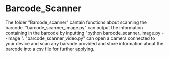 # Barcode_Scanner
The folder "Barcode_scanner" cantain functions about scanning the barcode.
    "barcode_scanner_image.py" can output the information containing in the 		barcode by inputting "python barcode_scanner_image.py --image <picture>".
    "barcode_scanner_video.py" can open a camera connected to your device and scan any barvode provided and store information about the barcode into a csv file for further applying.